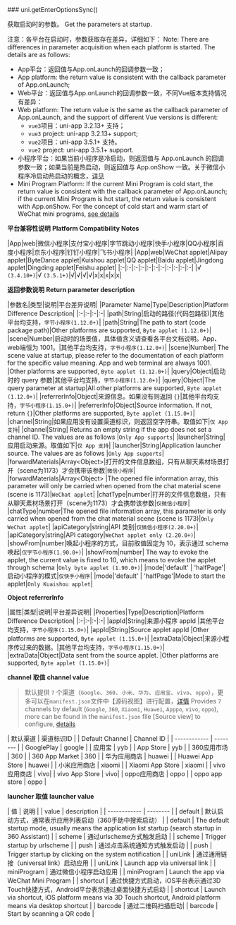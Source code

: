 <md-translatedByGoogle />
### uni.getEnterOptionsSync()

获取启动时的参数。
Get the parameters at startup.

注意：各平台在启动时，参数获取存在差异，详细如下：
Note: There are differences in parameter acquisition when each platform is started. The details are as follows:
- App平台：返回值与App.onLaunch的回调参数一致；
- App platform: the return value is consistent with the callback parameter of App.onLaunch;
- Web平台：返回值与App.onLaunch的回调参数一致，不同Vue版本支持情况有差异：
- Web platform: The return value is the same as the callback parameter of App.onLaunch, and the support of different Vue versions is different:
	* `vue3`项目：uni-app 3.2.13+ 支持；
	* `vue3` project: uni-app 3.2.13+ support;
	* `vue2`项目：uni-app 3.5.1+ 支持。
	* `vue2` project: uni-app 3.5.1+ support.
- 小程序平台：如果当前小程序是冷启动，则返回值与 App.onLaunch 的回调参数一致；如果当前是热启动，则返回值与 App.onShow 一致。关于微信小程序冷启动热启动的概念，[详见](https://developers.weixin.qq.com/miniprogram/dev/framework/runtime/operating-mechanism.html)
- Mini Program Platform: If the current Mini Program is cold start, the return value is consistent with the callback parameter of App.onLaunch; if the current Mini Program is hot start, the return value is consistent with App.onShow. For the concept of cold start and warm start of WeChat mini programs, [see details](https://developers.weixin.qq.com/miniprogram/dev/framework/runtime/operating-mechanism.html)

**平台兼容性说明**
**Platform Compatibility Notes**

|App|web|微信小程序|支付宝小程序|字节跳动小程序|快手小程序|QQ小程序|百度小程序|京东小程序|钉钉小程序|飞书小程序|
|App|web|WeChat applet|Alipay applet|ByteDance applet|Kuishou applet|QQ applet|Baidu applet|Jingdong applet|Dingding applet|Feishu applet|
|:-|:-|:-|:-|:-|:-|:-|:-|:-|:-|:-|
|√ `(3.4.10+)`|√ `(3.5.1+)`|√|√|√|√|x|x|x|x|x|

**返回参数说明**
**Return parameter description**

|参数名|类型|说明|平台差异说明|
|Parameter Name|Type|Description|Platform Difference Description|
|:-|:-|:-|:-|
|path|String|启动的路径(代码包路径)|其他平台均支持，`字节小程序(1.12.0+)`|
|path|String|The path to start (code package path)|Other platforms are supported, `Byte applet (1.12.0+)`|
|scene|Number|启动时的场景值，具体值含义请查看各平台文档说明。App、web端恒为 1001。|其他平台均支持，`字节小程序(1.12.0+)`|
|scene|Number| The scene value at startup, please refer to the documentation of each platform for the specific value meaning. App and web terminal are always 1001. |Other platforms are supported, `Byte applet (1.12.0+)`|
|query|Object|启动时的 query 参数|其他平台均支持，`字节小程序(1.12.0+)`|
|query|Object|The query parameter at startup|All other platforms are supported, `Byte applet (1.12.0+)`|
|referrerInfo|Object|来源信息。如果没有则返回 `{}`|其他平台均支持，`字节小程序(1.15.0+)`|
|referrerInfo|Object|Source information. If not, return `{}`|Other platforms are supported, `Byte applet (1.15.0+)`|
|channel|String|如果应用没有设置渠道标识，则返回空字符串。取值如下|`仅 App 支持`|
|channel|String| Returns an empty string if the app does not set a channel ID. The values are as follows |`Only App supports`|
|launcher|String|应用启动来源。取值如下|`仅 App 支持`|
|launcher|String|Application launcher source. The values are as follows |`Only App supports`|
|forwardMaterials|Array\<Object\>|打开的文件信息数组，只有从聊天素材场景打开（scene为1173）才会携带该参数|`微信小程序`|
|forwardMaterials|Array\<Object\> |The opened file information array, this parameter will only be carried when opened from the chat material scene (scene is 1173)|`WeChat applet`|
|chatType|number|打开的文件信息数组，只有从聊天素材场景打开（scene为1173）才会携带该参数|`仅微信小程序`|
|chatType|number|The opened file information array, this parameter is only carried when opened from the chat material scene (scene is 1173)|`Only WeChat applet`|
|apiCategory|string|API 类别|`仅微信小程序(2.20.0+)`|
|apiCategory|string|API category|`WeChat applet only (2.20.0+)`|
|showFrom|number|唤起小程序的方式，目前取值固定为 10，表示通过 schema 唤起|`仅字节小程序(1.90.0+)`|
|showFrom|number| The way to evoke the applet, the current value is fixed to 10, which means to evoke the applet through schema |`Only byte applet (1.90.0+)`|
|mode|'default' \| 'halfPage'|启动小程序的模式|`仅快手小程序`|
|mode|'default' \| 'halfPage'|Mode to start the applet|`Only Kuaishou applet`|

**Object referrerInfo**

|属性|类型|说明|平台差异说明|
|Properties|Type|Description|Platform Difference Description|
|:-|:-|:-|:-|
|appId|String|来源小程序 appId |其他平台均支持，`字节小程序(1.15.0+)`|
|appId|String|Source applet appId |Other platforms are supported, `Byte applet (1.15.0+)`|
|extraData|Object|来源小程序传过来的数据。|其他平台均支持，`字节小程序(1.15.0+)`|
|extraData|Object|Data sent from the source applet. |Other platforms are supported, `Byte applet (1.15.0+)`|

**channel 取值**
**channel value**
> 默认提供 `7`  个渠道（`Google`、`360`、`小米`、`华为`、`应用宝`、`vivo`、`oppo`），更多可以在`manifest.json`文件中【源码视图】进行配置，[详情](https://ask.dcloud.net.cn/article/35974)
> Provides `7` channels by default (`Google`, `360`, `Xiaomi`, `Huawei`, `Apppo`, `vivo`, `oppo`), more can be found in the `manifest.json` file [Source view] to configure, [details](https://ask.dcloud.net.cn/article/35974)

| 默认渠道     | 渠道标识ID |
| Default Channel | Channel ID |
| ------------ | -------- |
| GooglePlay   | google   |
| 应用宝       | yyb      |
| App Store | yyb |
| 360应用市场  | 360      |
| 360 App Market | 360 |
| 华为应用商店 | huawei   |
| Huawei App Store | huawei |
| 小米应用商店 | xiaomi   |
| Xiaomi App Store | xiaomi |
| vivo应用商店 | vivo|
| vivo App Store | vivo|
| oppo应用商店 |  oppo  |
| oppo app store | oppo |

**launcher 取值**
**launcher value**

| 值     | 说明 |
| value | description |
| ------------ | -------- |
| default   | 默认启动方式，通常表示应用列表启动（360手助中搜索启动）   |
| default | The default startup mode, usually means the application list startup (search startup in 360 Assistant) |
| scheme       | 通过urlscheme方式触发启动      |
| scheme | Trigger startup by urlscheme |
| push  | 通过点击系统通知方式触发启动      |
| push | Trigger startup by clicking on the system notification |
| uniLink |  通过通用链接（universal link）启动应用  |
| uniLink | Launch app via universal link |
| miniProgram |  通过微信小程序启动应用  |
| miniProgram | Launch the app via WeChat Mini Program |
| shortcut | 通过快捷方式启动，iOS平台表示通过3D Touch快捷方式，Android平台表示通过桌面快捷方式启动   |
| shortcut | Launch via shortcut, iOS platform means via 3D Touch shortcut, Android platform means via desktop shortcut |
| barcode | 通过二维码扫描启动|
| barcode | Start by scanning a QR code |